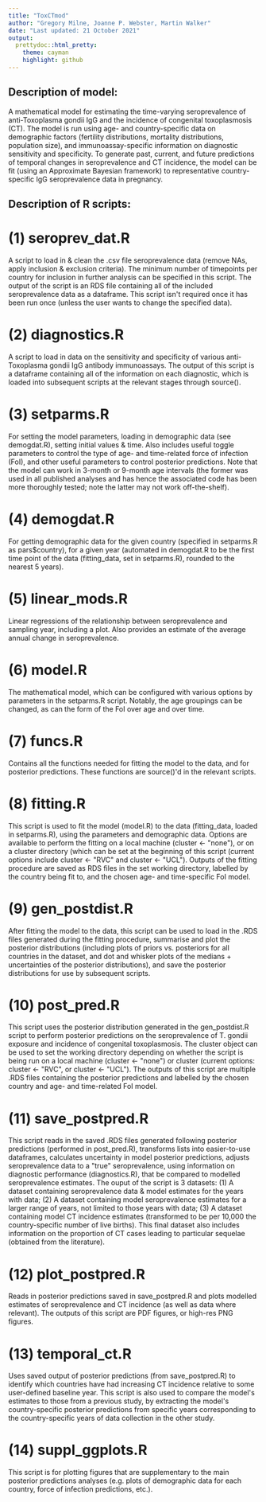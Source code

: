 ```yaml
---
title: "ToxCTmod"
author: "Gregory Milne, Joanne P. Webster, Martin Walker"
date: "Last updated: 21 October 2021"
output:
  prettydoc::html_pretty:
    theme: cayman
    highlight: github
---
```


## Description of model:

A mathematical model for estimating the time-varying seroprevalence of anti-Toxoplasma gondii IgG and the incidence of congenital toxoplasmosis (CT). The model is run using age- and country-specific data on demographic factors (fertility distributions, mortality distributions, population size), and immunoassay-specific information on diagnostic sensitivity and specificity. To generate past, current, and future predictions of temporal changes in seroprevalence and CT incidence, the model can be fit (using an Approximate Bayesian framework) to representative country-specific IgG seroprevalence data in pregnancy.

## Description of R scripts:

# (1) seroprev_dat.R

A script to load in & clean the .csv file seroprevalence data (remove NAs, apply inclusion & exclusion criteria). The minimum number of timepoints per country for inclusion in further analysis can be specified in this script. The output of the script is an RDS file containing all of the included seroprevalence data as a dataframe. This script isn't required once it has been run once (unless the user wants to change the specified data).

# (2) diagnostics.R

A script to load in data on the sensitivity and specificity of various anti-Toxoplasma gondii IgG antibody immunoassays. The output of this script is a dataframe containing all of the information on each diagnostic, which is loaded into subsequent scripts at the relevant stages through source().

# (3) setparms.R

For setting the model parameters, loading in demographic data (see demogdat.R), setting initial values & time. Also includes useful toggle parameters to control the type of age- and time-related force of infection (FoI), and other useful parameters to control posterior predictions. Note that the model can work in 3-month or 9-month age intervals (the former was used in all published analyses and has hence the associated code has been more thoroughly tested; note the latter may not work off-the-shelf).

# (4) demogdat.R

For getting demographic data for the given country (specified in setparms.R as pars$country), for a given year (automated in demogdat.R to be the first time point of the data (fitting_data, set in setparms.R), rounded to the nearest 5 years).

# (5) linear_mods.R

Linear regressions of the relationship between seroprevalence and sampling year, including a plot. Also provides an estimate of the average annual change in seroprevalence.

# (6) model.R

The mathematical model, which can be configured with various options by parameters in the setparms.R script. Notably, the age groupings can be changed, as can the form of the FoI over age and over time.

# (7) funcs.R

Contains all the functions needed for fitting the model to the data, and for posterior predictions. These functions are source()'d in the relevant scripts.

# (8) fitting.R

This script is used to fit the model (model.R) to the data (fitting_data, loaded in setparms.R), using the parameters and demographic data. Options are available to perform the fitting on a local machine (cluster \<- "none"), or on a cluster directory (which can be set at the beginning of this script (current options include cluster \<- "RVC" and cluster \<- "UCL"). Outputs of the fitting procedure are saved as RDS files in the set working directory, labelled by the country being fit to, and the chosen age- and time-specific FoI model.

# (9) gen_postdist.R

After fitting the model to the data, this script can be used to load in the .RDS files generated during the fitting procedure, summarise and plot the posterior distributions (including plots of priors vs. posteriors for all countries in the dataset, and dot and whisker plots of the medians + uncertainties of the posterior distributions), and save the posterior distributions for use by subsequent scripts.

# (10) post_pred.R

This script uses the posterior distribution generated in the gen_postdist.R script to perform posterior predictions on the seroprevalence of T. gondii exposure and incidence of congenital toxoplasmosis. The cluster object can be used to set the working directory depending on whether the script is being run on a local machine (cluster \<- "none") or cluster (current options: cluster \<- "RVC", or cluster \<- "UCL"). The outputs of this script are multiple .RDS files containing the posterior predictions and labelled by the chosen country and age- and time-related FoI model.

# (11) save_postpred.R

This script reads in the saved .RDS files generated following posterior predictions (performed in post_pred.R), transforms lists into easier-to-use dataframes, calculates uncertainty in model posterior predictions, adjusts seroprevalence data to a "true" seroprevalence, using information on diagnostic performance (diagnostics.R), that be compared to modelled seroprevalence estimates. The ouput of the script is 3 datasets: (1) A dataset containing seroprevalence data & model estimates for the years with data; (2) A dataset containing model seroprevalence estimates for a larger range of years, not limited to those years with data; (3) A dataset containing model CT incidence estimates (transformed to be per 10,000 the country-specific number of live births). This final dataset also includes information on the proportion of CT cases leading to particular sequelae (obtained from the literature).

# (12) plot_postpred.R

Reads in posterior predictions saved in save_postpred.R and plots modelled estimates of seroprevalence and CT incidence (as well as data where relevant). The outputs of this script are PDF figures, or high-res PNG figures.

# (13) temporal_ct.R

Uses saved output of posterior predictions (from save_postpred.R) to identify which countries have had increasing CT incidence relative to some user-defined baseline year. This script is also used to compare the model's estimates to those from a previous study, by extracting the model's country-specific posterior predictions from specific years corresponding to the country-specific years of data collection in the other study.

# (14) suppl_ggplots.R

This script is for plotting figures that are supplementary to the main posterior predictions analyses (e.g. plots of demographic data for each country, force of infection predictions, etc.).

